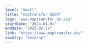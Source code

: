 ```yaml
---
level: "Small"
title: "maptransfer GmbH"
logo: "www.maptransfer.de.svg"
startDate: "2024-01-01"
endDate: "2025-02-28"
link: "https://www.maptransfer.de/"
country: "Germany"
---
```


